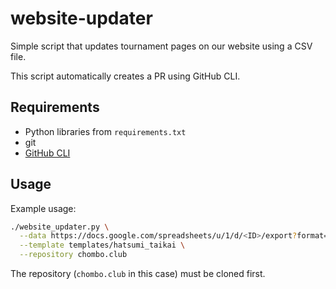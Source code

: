 # website-updater

Simple script that updates tournament pages on our website using a CSV file.

This script automatically creates a PR using GitHub CLI. 

## Requirements

* Python libraries from `requirements.txt`
* git
* [GitHub CLI](https://cli.github.com/)

## Usage

Example usage:

```bash
./website_updater.py \
  --data https://docs.google.com/spreadsheets/u/1/d/<ID>/export?format=csv&... \
  --template templates/hatsumi_taikai \
  --repository chombo.club
```

The repository (`chombo.club` in this case) must be cloned first. 
